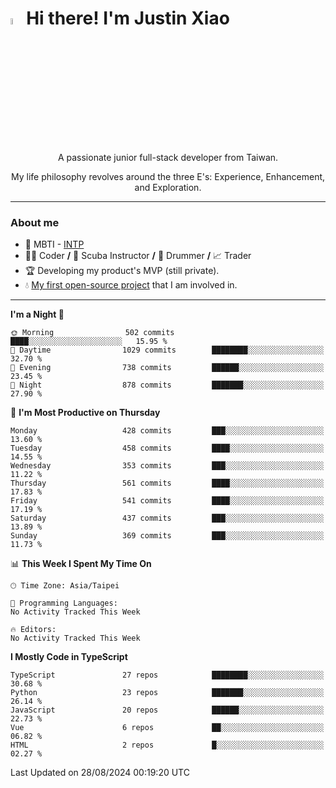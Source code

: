 # <img src="https://media.giphy.com/media/hvRJCLFzcasrR4ia7z/giphy.gif" width="5%">Hi there! I'm Justin Xiao
<p align="center">A passionate junior full-stack developer from Taiwan.  </p>
<p align="center">My life philosophy revolves around the three E's: Experience, Enhancement, and Exploration.</p>

---
### About me
- 👀 MBTI - [INTP](https://www.16personalities.com/intp-personality)
- 👨‍💻 Coder **/** 🤿 Scuba Instructor **/** 🥁 Drummer **/** 📈 Trader
- 🏆 Developing my product's MVP (still private).
- 💧 [My first open-source project](https://github.com/Game-as-a-Service/Game-Lobby-Web) that I am involved in.

---
<!--START_SECTION:waka-->
**I'm a Night 🦉** 

```text
🌞 Morning                502 commits         ████░░░░░░░░░░░░░░░░░░░░░   15.95 % 
🌆 Daytime                1029 commits        ████████░░░░░░░░░░░░░░░░░   32.70 % 
🌃 Evening                738 commits         ██████░░░░░░░░░░░░░░░░░░░   23.45 % 
🌙 Night                  878 commits         ███████░░░░░░░░░░░░░░░░░░   27.90 % 
```
📅 **I'm Most Productive on Thursday** 

```text
Monday                   428 commits         ███░░░░░░░░░░░░░░░░░░░░░░   13.60 % 
Tuesday                  458 commits         ████░░░░░░░░░░░░░░░░░░░░░   14.55 % 
Wednesday                353 commits         ███░░░░░░░░░░░░░░░░░░░░░░   11.22 % 
Thursday                 561 commits         ████░░░░░░░░░░░░░░░░░░░░░   17.83 % 
Friday                   541 commits         ████░░░░░░░░░░░░░░░░░░░░░   17.19 % 
Saturday                 437 commits         ███░░░░░░░░░░░░░░░░░░░░░░   13.89 % 
Sunday                   369 commits         ███░░░░░░░░░░░░░░░░░░░░░░   11.73 % 
```


📊 **This Week I Spent My Time On** 

```text
🕑︎ Time Zone: Asia/Taipei

💬 Programming Languages: 
No Activity Tracked This Week

🔥 Editors: 
No Activity Tracked This Week
```

**I Mostly Code in TypeScript** 

```text
TypeScript               27 repos            ████████░░░░░░░░░░░░░░░░░   30.68 % 
Python                   23 repos            ███████░░░░░░░░░░░░░░░░░░   26.14 % 
JavaScript               20 repos            ██████░░░░░░░░░░░░░░░░░░░   22.73 % 
Vue                      6 repos             ██░░░░░░░░░░░░░░░░░░░░░░░   06.82 % 
HTML                     2 repos             █░░░░░░░░░░░░░░░░░░░░░░░░   02.27 % 
```




 Last Updated on 28/08/2024 00:19:20 UTC
<!--END_SECTION:waka-->
